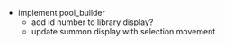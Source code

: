 - implement pool_builder
    - add id number to library display?
    - update summon display with selection movement
